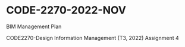 # CODE-2270-2022-NOV
BIM Management Plan

CODE2270-Design Information Management (T3, 2022)
Assignment 4
